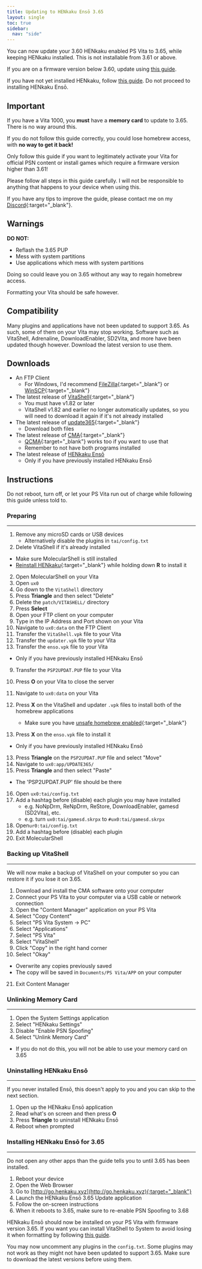 ```yaml
---
title: Updating to HENkaku Ensō 3.65
layout: single
toc: true
sidebar:
  nav: "side"
---
```


You can now update your 3.60 HENkaku enabled PS Vita to 3.65, while keeping HENkaku installed. This is not installable from 3.61 or above.

<div class="notice"><p>If you are on a firmware version below 3.60, update using <a href="/guide/updating-to-3.60/">this guide</a>.</p>
<p>If you have not yet installed HENkaku, follow <a href="/guide/installing-henkaku/">this guide</a>. Do not proceed to installing HENkaku Ensō.</p></div>

## Important

<p class="notice">If you have a Vita 1000, you <b>must</b> have a <b>memory card</b> to update to 3.65. There is no way around this.</p>

If you do not follow this guide correctly, you could lose homebrew access, with **no way to get it back!**

Only follow this guide if you want to legitimately activate your Vita for official PSN content or install games which require a firmware version higher than 3.61!

Please follow all steps in this guide carefully. I will not be responsible to anything that happens to your device when using this.

If you have any tips to improve the guide, please contact me on my [Discord](/help/discord/){:target="_blank"}.

## Warnings

**DO NOT:**
- Reflash the 3.65 PUP
- Mess with system partitions
- Use applications which mess with system partitions

Doing so could leave you on 3.65 without any way to regain homebrew access.

Formatting your Vita should be safe however.

## Compatibility

Many plugins and applications have not been updated to support 3.65. As such, some of them on your Vita may stop working. Software such as VitaShell, Adrenaline, DownloadEnabler, SD2Vita, and more have been updated though however. Download the latest version to use them.

## Downloads

- An FTP Client
	- For Windows, I'd recommend [FileZilla](https://filezilla-project.org/){:target="_blank"} or [WinSCP](https://winscp.net/eng/download.php){:target="_blank"}
- The latest release of [VitaShell](https://github.com/TheOfficialFloW/VitaShell/releases/latest/){:target="_blank"}
  - You must have v1.82 or later
  - VitaShell v1.82 and earlier no longer automatically updates, so you will need to download it again if it's not already installed
- The latest release of [update365](https://github.com/TheOfficialFloW/update365/releases/latest){:target="_blank"}
  - Download both files
- The latest release of [CMA](http://cma.dl.playstation.net/cma/win/gb/index.html){:target="_blank"}
  - [QCMA](https://codestation.github.io/qcma/){:target="_blank"} works too if you want to use that
  - Remember to not have both programs installed
- The latest release of [HENkaku Ensō](https://github.com/henkaku/enso/releases/download/v1.0/enso.vpk)
  - Only if you have previously installed HENkaku Ensō

## Instructions

Do not reboot, turn off, or let your PS Vita run out of charge while following this guide unless told to.

### Preparing
---

1. Remove any microSD cards or USB devices
	- Alternatively disable the plugins in `tai/config.txt`
1. Delete VitaShell if it's already installed
  - Make sure MolecularShell is still installed
  - [Reinstall HENkaku](/guide/installing-henkaku/#instructions){:target="_blank"} while holding down **R** to install it
2. Open MolecularShell on your Vita
3. Open `ux0`
3. Go down to the `VitaShell` directory
3. Press **Triangle** and then select "Delete"
3. Delete the `patch/VITASHELL/` directory
3. Press **Select**
4. Open your FTP client on your computer
5. Type in the IP Address and Port shown on your Vita
6. Navigate to `ux0:data` on the FTP Client
7. Transfer the `VitaShell.vpk` file to your Vita
8. Transfer the `updater.vpk` file to your Vita
9. Transfer the `enso.vpk` file to your Vita
  - Only if you have previously installed HENkaku Ensō
9. Transfer the `PSP2UPDAT.PUP` file to your Vita
10. Press **O** on your Vita to close the server
11. Navigate to `ux0:data` on your Vita
12. Press **X** on the VitaShell and updater `.vpk` files to install both of the homebrew applications
	- Make sure you have [unsafe homebrew enabled](/guide/installing-henkaku/#enabling-unsafe-homebrew){:target="_blank"}

13. Press **X** on the `enso.vpk` file to install it
  - Only if you have previously installed HENkaku Ensō
13. Press **Triangle** on the `PSP2UPDAT.PUP` file and select "Move"
14. Navigate to `ux0:app/UPDATE365/`
15. Press **Triangle** and then select "Paste"
  - The 'PSP2UPDAT.PUP' file should be there
16. Open `ux0:tai/config.txt`
17. Add a hashtag before (disable) each plugin you may have installed
	- e.g. NoNpDrm, ReNpDrm, ReStore, DownloadEnabler, gamesd (SD2Vita), etc.
	- e.g. turn `ux0:tai/gamesd.skrpx` to `#ux0:tai/gamesd.skrpx`
18. Open`ur0:tai/config.txt`
19. Add a hashtag before (disable) each plugin
20. Exit MolecularShell

### Backing up VitaShell
---

We will now make a backup of VitaShell on your computer so you can restore it if you lose it on 3.65.

1. Download and install the CMA software onto your computer
2. Connect your PS Vita to your computer via a USB cable or network connection
3. Open the "Content Manager" application on your PS Vita
4. Select "Copy Content"
5. Select "PS Vita System -> PC"
6. Select "Applications"
7. Select "PS Vita"
8. Select "VitaShell"
9. Click "Copy" in the right hand corner
10. Select "Okay"
  - Overwrite any copies previously saved
  - The copy will be saved in `Documents/PS Vita/APP` on your computer
21. Exit Content Manager

### Unlinking Memory Card
---

1. Open the System Settings application
2. Select "HENkaku Settings"
3. Disable "Enable PSN Spoofing"
3. Select "Unlink Memory Card"
  - If you do not do this, you will not be able to use your memory card on 3.65

### Uninstalling HENkaku Ensō
---

If you never installed Ensō, this doesn't apply to you and you can skip to the next section.

1. Open up the HENkaku Ensō application
2. Read what's on screen and then press **O**
3. Press **Triangle** to uninstall HENkaku Ensō
4. Reboot when prompted

### Installing HENkaku Ensō for 3.65
---

Do not open any other apps than the guide tells you to until 3.65 has been installed.

1. Reboot your device
2. Open the Web Browser
3. Go to [http://go.henkaku.xyz](http://go.henkaku.xyz){:target="_blank"}
7. Launch the HENkaku Ensō 3.65 Update application
8. Follow the on-screen instructions
9. When it reboots to 3.65, make sure to re-enable PSN Spoofing to 3.68

HENkaku Ensō should now be installed on your PS Vita with firmware version 3.65. If you want you can install VitaShell to System to avoid losing it when formatting by following [this guide](/more/installing-vitashell-to-system/).

You may now uncomment any plugins in the `config.txt`. Some plugins may not work as they might not have been updated to support 3.65. Make sure to download the latest versions before using them.
